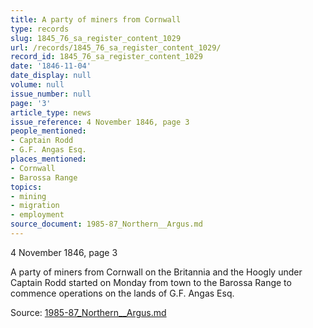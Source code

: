 ```yaml
---
title: A party of miners from Cornwall
type: records
slug: 1845_76_sa_register_content_1029
url: /records/1845_76_sa_register_content_1029/
record_id: 1845_76_sa_register_content_1029
date: '1846-11-04'
date_display: null
volume: null
issue_number: null
page: '3'
article_type: news
issue_reference: 4 November 1846, page 3
people_mentioned:
- Captain Rodd
- G.F. Angas Esq.
places_mentioned:
- Cornwall
- Barossa Range
topics:
- mining
- migration
- employment
source_document: 1985-87_Northern__Argus.md
---
```


4 November 1846, page 3

A party of miners from Cornwall on the Britannia and the Hoogly under Captain Rodd started on Monday from town to the Barossa Range to commence operations on the lands of G.F. Angas Esq.

Source: [1985-87_Northern__Argus.md](/downloads/markdown/1985-87_Northern__Argus.md)
